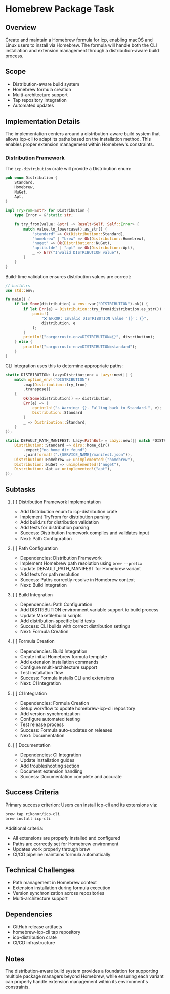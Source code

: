 # Homebrew Package Task

## Overview

Create and maintain a Homebrew formula for icp, enabling macOS and Linux users to install via Homebrew. The formula will handle both the CLI installation and extension management through a distribution-aware build process.

## Scope

- Distribution-aware build system
- Homebrew formula creation
- Multi-architecture support
- Tap repository integration
- Automated updates

## Implementation Details

The implementation centers around a distribution-aware build system that allows icp-cli to adapt its paths based on the installation method. This enables proper extension management within Homebrew's constraints.

### Distribution Framework

The `icp-distribution` crate will provide a Distribution enum:

```rust
pub enum Distribution {
    Standard,
    Homebrew,
    NuGet,
    Apt,
}

impl TryFrom<&str> for Distribution {
    type Error = &'static str;

    fn try_from(value: &str) -> Result<Self, Self::Error> {
        match value.to_lowercase().as_str() {
            "standard" => Ok(Distribution::Standard),
            "homebrew" | "brew" => Ok(Distribution::Homebrew),
            "nuget" => Ok(Distribution::NuGet),
            "aptitutde" | "apt" => Ok(Distribution::Apt),
            _ => Err("Invalid DISTRIBUTION value"),
        }
    }
}
```

Build-time validation ensures distribution values are correct:

```rust
// build.rs
use std::env;

fn main() {
    if let Some(distribution) = env::var("DISTRIBUTION").ok() {
        if let Err(e) = Distribution::try_from(distribution.as_str()) {
            panic!(
                "❌ ERROR: Invalid DISTRIBUTION value '{}': {}",
                distribution, e
            );
        }
        println!("cargo:rustc-env=DISTRIBUTION={}", distribution);
    } else {
        println!("cargo:rustc-env=DISTRIBUTION=standard");
    }
}
```

CLI integration uses this to determine appropriate paths:

```rust
static DISTRIBUTION: Lazy<Distribution> = Lazy::new(|| {
    match option_env!("DISTRIBUTION")
        .map(Distribution::try_from)
        .transpose()
    {
        Ok(Some(distribution)) => distribution,
        Err(e) => {
            eprintln!("⚠️ Warning: {}. Falling back to Standard.", e);
            Distribution::Standard
        }
        _ => Distribution::Standard,
    }
});

static DEFAULT_PATH_MANIFEST: Lazy<PathBuf> = Lazy::new(|| match *DISTRIBUTION {
    Distribution::Standard => dirs::home_dir()
        .expect("no home dir found")
        .join(format!(".{SERVICE_NAME}/manifest.json")),
    Distribution::Homebrew => unimplemented!("homebrew"),
    Distribution::NuGet => unimplemented!("nuget"),
    Distribution::Apt => unimplemented!("apt"),
});
```

## Subtasks

1. [ ] Distribution Framework Implementation

   - Add Distribution enum to icp-distribution crate
   - Implement TryFrom for distribution parsing
   - Add build.rs for distribution validation
   - Add tests for distribution parsing
   - Success: Distribution framework compiles and validates input
   - Next: Path Configuration

2. [ ] Path Configuration

   - Dependencies: Distribution Framework
   - Implement Homebrew path resolution using `brew --prefix`
   - Update DEFAULT_PATH_MANIFEST for Homebrew variant
   - Add tests for path resolution
   - Success: Paths correctly resolve in Homebrew context
   - Next: Build Integration

3. [ ] Build Integration

   - Dependencies: Path Configuration
   - Add DISTRIBUTION environment variable support to build process
   - Update Makefile/build scripts
   - Add distribution-specific build tests
   - Success: CLI builds with correct distribution settings
   - Next: Formula Creation

4. [ ] Formula Creation

   - Dependencies: Build Integration
   - Create initial Homebrew formula template
   - Add extension installation commands
   - Configure multi-architecture support
   - Test installation flow
   - Success: Formula installs CLI and extensions
   - Next: CI Integration

5. [ ] CI Integration

   - Dependencies: Formula Creation
   - Setup workflow to update homebrew-icp-cli repository
   - Add version synchronization
   - Configure automated testing
   - Test release process
   - Success: Formula auto-updates on releases
   - Next: Documentation

6. [ ] Documentation

   - Dependencies: CI Integration
   - Update installation guides
   - Add troubleshooting section
   - Document extension handling
   - Success: Documentation complete and accurate

## Success Criteria

Primary success criterion: Users can install icp-cli and its extensions via:

```bash
brew tap rikonor/icp-cli
brew install icp-cli
```

Additional criteria:

- All extensions are properly installed and configured
- Paths are correctly set for Homebrew environment
- Updates work properly through brew
- CI/CD pipeline maintains formula automatically

## Technical Challenges

- Path management in Homebrew context
- Extension installation during formula execution
- Version synchronization across repositories
- Multi-architecture support

## Dependencies

- GitHub release artifacts
- homebrew-icp-cli tap repository
- icp-distribution crate
- CI/CD infrastructure

## Notes

The distribution-aware build system provides a foundation for supporting multiple package managers beyond Homebrew, while ensuring each variant can properly handle extension management within its environment's constraints.
